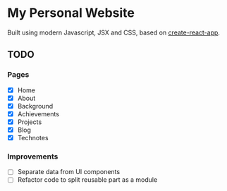 # My Personal Website

Built using modern Javascript, JSX and CSS, based on [create-react-app](https://github.com/facebook/create-react-app). 

## TODO

### Pages
- [x] Home
- [x] About
- [x] Background
- [x] Achievements
- [x] Projects
- [x] Blog
- [x] Technotes

### Improvements
- [ ] Separate data from UI components
- [ ] Refactor code to split reusable part as a module
